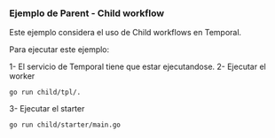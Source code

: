 ### Ejemplo de Parent - Child workflow

Este ejemplo considera el uso de Child workflows en Temporal. 


Para ejecutar este ejemplo:

1- El servicio de Temporal tiene que estar ejecutandose.
2- Ejecutar el worker
```
go run child/tpl/.
```
3- Ejecutar el starter
```
go run child/starter/main.go
```
